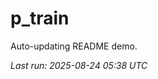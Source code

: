 # p_train

Auto-updating README demo.

<!--START_SECTION:status-->
_Last run: 2025-08-24 05:38 UTC_
<!--END_SECTION:status-->





















































































